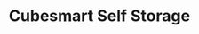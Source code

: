 ---
title: "Cubesmart Self Storage"
url: /greenville/cubesmart-self-storage/
shop: storage rental
---